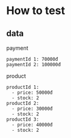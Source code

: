 ﻿# How to test
## data

payment
```
paymentId 1: 70000đ
paymentId 2: 100000đ
```
product
```
productId 1:
  - price: 50000đ
  - stock: 2
productId 2:
  - price: 30000đ
  - stock: 2
productId 3:
  - price: 40000đ
  - stock: 2
```
